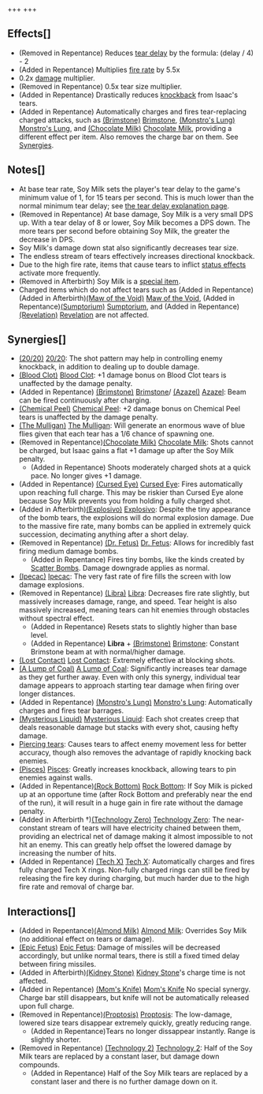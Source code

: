 +++
+++

Effects[]
---------


* (Removed in Repentance) Reduces [tear delay](/wiki/Tear_delay "Tear delay") by the formula: (delay / 4) - 2
* (Added in Repentance) Multiplies [fire rate](/wiki/Fire_rate "Fire rate") by 5.5x
* 0.2x [damage](/wiki/Damage "Damage") multiplier.
* (Removed in Repentance) 0.5x tear size multiplier.
* (Added in Repentance) Drastically reduces [knockback](/wiki/Knockback "Knockback") from Isaac's tears.
* (Added in Repentance) Automatically charges and fires tear-replacing charged attacks, such as [(Brimstone)](/wiki/Brimstone "Brimstone") [Brimstone](/wiki/Brimstone "Brimstone"), [(Monstro's Lung)](/wiki/Monstro%27s_Lung "Monstro's Lung") [Monstro's Lung](/wiki/Monstro%27s_Lung "Monstro's Lung"), and [(Chocolate Milk)](/wiki/Chocolate_Milk "Chocolate Milk") [Chocolate Milk](/wiki/Chocolate_Milk "Chocolate Milk"), providing a different effect per item. Also removes the charge bar on them. See [Synergies](#Synergies).


Notes[]
-------


* At base tear rate, Soy Milk sets the player's tear delay to the game's minimum value of 1, for 15 tears per second. This is much lower than the normal minimum tear delay; see [the tear delay explanation page](/wiki/Tear_delay "Tear delay").
* (Removed in Repentance) At base damage, Soy Milk is a very small DPS up. With a tear delay of 8 or lower, Soy Milk becomes a DPS down. The more tears per second before obtaining Soy Milk, the greater the decrease in DPS.
* Soy Milk's damage down stat also significantly decreases tear size.
* The endless stream of tears effectively increases directional knockback.
* Due to the high fire rate, items that cause tears to inflict [status effects](/wiki/Status_effect "Status effect") activate more frequently.
* (Removed in Afterbirth) Soy Milk is a [special item](/wiki/Special_item "Special item").
* Charged items which do not affect tears such as (Added in Repentance) (Added in Afterbirth)[(Maw of the Void)](/wiki/Maw_of_the_Void "Maw of the Void") [Maw of the Void](/wiki/Maw_of_the_Void "Maw of the Void"), (Added in Repentance)[(Sumptorium)](/wiki/Sumptorium "Sumptorium") [Sumptorium](/wiki/Sumptorium "Sumptorium"), and (Added in Repentance)[(Revelation)](/wiki/Revelation "Revelation") [Revelation](/wiki/Revelation "Revelation") are not affected.


Synergies[]
-----------


* [(20/20)](/wiki/20/20 "20/20") [20/20](/wiki/20/20 "20/20"): The shot pattern may help in controlling enemy knockback, in addition to dealing up to double damage.
* [(Blood Clot)](/wiki/Blood_Clot "Blood Clot") [Blood Clot](/wiki/Blood_Clot "Blood Clot"): +1 damage bonus on Blood Clot tears is unaffected by the damage penalty.
* (Added in Repentance) [(Brimstone)](/wiki/Brimstone "Brimstone") [Brimstone](/wiki/Brimstone "Brimstone")/ [(Azazel)](/wiki/Azazel "Azazel") [Azazel](/wiki/Azazel "Azazel"): Beam can be fired continuously after charging.
* [(Chemical Peel)](/wiki/Chemical_Peel "Chemical Peel") [Chemical Peel](/wiki/Chemical_Peel "Chemical Peel"): +2 damage bonus on Chemical Peel tears is unaffected by the damage penalty.
* [(The Mulligan)](/wiki/The_Mulligan "The Mulligan") [The Mulligan](/wiki/The_Mulligan "The Mulligan"): Will generate an enormous wave of blue flies given that each tear has a 1/6 chance of spawning one.
* (Removed in Repentance)[(Chocolate Milk)](/wiki/Chocolate_Milk "Chocolate Milk") [Chocolate Milk](/wiki/Chocolate_Milk "Chocolate Milk"): Shots cannot be charged, but Isaac gains a flat +1 damage up after the Soy Milk penalty.
	+ (Added in Repentance) Shoots moderately charged shots at a quick pace. No longer gives +1 damage.
* (Added in Repentance) [(Cursed Eye)](/wiki/Cursed_Eye "Cursed Eye") [Cursed Eye](/wiki/Cursed_Eye "Cursed Eye"): Fires automatically upon reaching full charge. This may be riskier than Cursed Eye alone because Soy Milk prevents you from holding a fully charged shot.
* (Added in Afterbirth)[(Explosivo)](/wiki/Explosivo "Explosivo") [Explosivo](/wiki/Explosivo "Explosivo"): Despite the tiny appearance of the bomb tears, the explosions will do normal explosion damage. Due to the massive fire rate, many bombs can be applied in extremely quick succession, decimating anything after a short delay.
* (Removed in Repentance) [(Dr. Fetus)](/wiki/Dr._Fetus "Dr. Fetus") [Dr. Fetus](/wiki/Dr._Fetus "Dr. Fetus"): Allows for incredibly fast firing medium damage bombs.
	+ (Added in Repentance) Fires tiny bombs, like the kinds created by [Scatter Bombs](/wiki/Scatter_Bombs "Scatter Bombs"). Damage downgrade applies as normal.
* [(Ipecac)](/wiki/Ipecac "Ipecac") [Ipecac](/wiki/Ipecac "Ipecac"): The very fast rate of fire fills the screen with low damage explosions.
* (Removed in Repentance) [(Libra)](/wiki/Libra "Libra") [Libra](/wiki/Libra "Libra"): Decreases fire rate slightly, but massively increases damage, range, and speed. Tear height is also massively increased, meaning tears can hit enemies through obstacles without spectral effect.
	+ (Added in Repentance) Resets stats to slightly higher than base level.
	+ (Added in Repentance) **Libra** + [(Brimstone)](/wiki/Brimstone "Brimstone") [Brimstone](/wiki/Brimstone "Brimstone"): Constant Brimstone beam at with normal/higher damage.
* [(Lost Contact)](/wiki/Lost_Contact "Lost Contact") [Lost Contact](/wiki/Lost_Contact "Lost Contact"): Extremely effective at blocking shots.
* [(A Lump of Coal)](/wiki/A_Lump_of_Coal "A Lump of Coal") [A Lump of Coal](/wiki/A_Lump_of_Coal "A Lump of Coal"): Significantly increases tear damage as they get further away. Even with only this synergy, individual tear damage appears to approach starting tear damage when firing over longer distances.
* (Added in Repentance) [(Monstro's Lung)](/wiki/Monstro%27s_Lung "Monstro's Lung") [Monstro's Lung](/wiki/Monstro%27s_Lung "Monstro's Lung"): Automatically charges and fires tear barrages.
* [(Mysterious Liquid)](/wiki/Mysterious_Liquid "Mysterious Liquid") [Mysterious Liquid](/wiki/Mysterious_Liquid "Mysterious Liquid"): Each shot creates creep that deals reasonable damage but stacks with every shot, causing hefty damage.
* [Piercing tears](/wiki/Piercing_tears "Piercing tears"): Causes tears to affect enemy movement less for better accuracy, though also removes the advantage of rapidly knocking back enemies.
* [(Pisces)](/wiki/Pisces "Pisces") [Pisces](/wiki/Pisces "Pisces"): Greatly increases knockback, allowing tears to pin enemies against walls.
* (Added in Repentance)[(Rock Bottom)](/wiki/Rock_Bottom "Rock Bottom") [Rock Bottom](/wiki/Rock_Bottom "Rock Bottom"): If Soy Milk is picked up at an opportune time (after Rock Bottom and preferably near the end of the run), it will result in a huge gain in fire rate without the damage penalty.
* (Added in Afterbirth †)[(Technology Zero)](/wiki/Technology_Zero "Technology Zero") [Technology Zero](/wiki/Technology_Zero "Technology Zero"): The near-constant stream of tears will have electricity chained between them, providing an electrical net of damage making it almost impossible to not hit an enemy. This can greatly help offset the lowered damage by increasing the number of hits.
* (Added in Repentance) [(Tech X)](/wiki/Tech_X "Tech X") [Tech X](/wiki/Tech_X "Tech X"): Automatically charges and fires fully charged Tech X rings. Non-fully charged rings can still be fired by releasing the fire key during charging, but much harder due to the high fire rate and removal of charge bar.


Interactions[]
--------------


* (Added in Repentance)[(Almond Milk)](/wiki/Almond_Milk "Almond Milk") [Almond Milk](/wiki/Almond_Milk "Almond Milk"): Overrides Soy Milk (no additional effect on tears or damage).
* [(Epic Fetus)](/wiki/Epic_Fetus "Epic Fetus") [Epic Fetus](/wiki/Epic_Fetus "Epic Fetus"): Damage of missiles will be decreased accordingly, but unlike normal tears, there is still a fixed timed delay between firing missiles.
* (Added in Afterbirth)[(Kidney Stone)](/wiki/Kidney_Stone "Kidney Stone") [Kidney Stone](/wiki/Kidney_Stone "Kidney Stone")'s charge time is not affected.
* (Added in Repentance) [(Mom's Knife)](/wiki/Mom%27s_Knife "Mom's Knife") [Mom's Knife](/wiki/Mom%27s_Knife "Mom's Knife") No special synergy. Charge bar still disappears, but knife will not be automatically released upon full charge.
* (Removed in Repentance)[(Proptosis)](/wiki/Proptosis "Proptosis") [Proptosis](/wiki/Proptosis "Proptosis"): The low-damage, lowered size tears disappear extremely quickly, greatly reducing range.
	+ (Added in Repentance)Tears no longer dissappear instantly. Range is slightly shorter.
* (Removed in Repentance) [(Technology 2)](/wiki/Technology_2 "Technology 2") [Technology 2](/wiki/Technology_2 "Technology 2"): Half of the Soy Milk tears are replaced by a constant laser, but damage down compounds.
	+ (Added in Repentance) Half of the Soy Milk tears are replaced by a constant laser and there is no further damage down on it.


